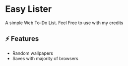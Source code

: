 # Easy Lister
A simple Web To-Do List. Feel Free to use with my credits  
     
## ⚡ Features
- Random wallpapers    
- Saves with majority of browsers 
